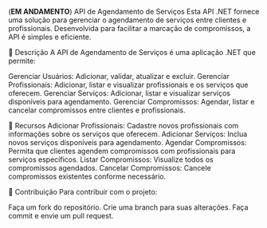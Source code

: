 (**EM ANDAMENTO**)
API de Agendamento de Serviços
Esta API .NET fornece uma solução para gerenciar o agendamento de serviços entre clientes e profissionais. Desenvolvida para facilitar a marcação de compromissos, a API é simples e eficiente.

📖 Descrição
A API de Agendamento de Serviços é uma aplicação .NET que permite:

Gerenciar Usuários: Adicionar, validar, atualizar e excluir.
Gerenciar Profissionais: Adicionar, listar e visualizar profissionais e os serviços que oferecem.
Gerenciar Serviços: Adicionar, listar e visualizar serviços disponíveis para agendamento.
Gerenciar Compromissos: Agendar, listar e cancelar compromissos entre clientes e profissionais.

🚀 Recursos
Adicionar Profissionais: Cadastre novos profissionais com informações sobre os serviços que oferecem.
Adicionar Serviços: Inclua novos serviços disponíveis para agendamento.
Agendar Compromissos: Permita que clientes agendem compromissos com profissionais para serviços específicos.
Listar Compromissos: Visualize todos os compromissos agendados.
Cancelar Compromissos: Cancele compromissos existentes conforme necessário.

🤝 Contribuição
Para contribuir com o projeto:

Faça um fork do repositório.
Crie uma branch para suas alterações.
Faça commit e envie um pull request.
